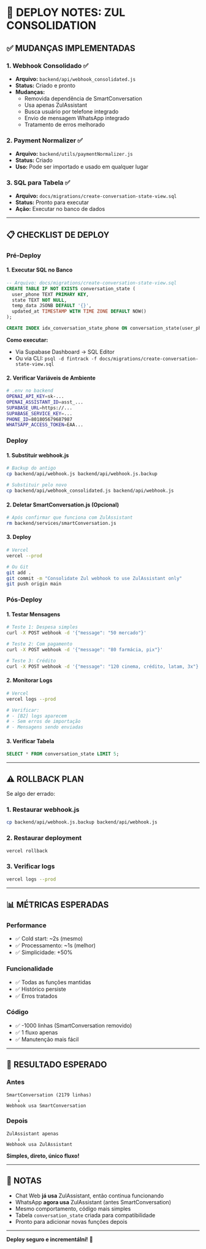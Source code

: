 # 🚀 DEPLOY NOTES: ZUL CONSOLIDATION

## ✅ MUDANÇAS IMPLEMENTADAS

### 1. Webhook Consolidado ✅
- **Arquivo:** `backend/api/webhook_consolidated.js`
- **Status:** Criado e pronto
- **Mudanças:**
  - Removida dependência de SmartConversation
  - Usa apenas ZulAssistant
  - Busca usuário por telefone integrado
  - Envio de mensagem WhatsApp integrado
  - Tratamento de erros melhorado

### 2. Payment Normalizer ✅
- **Arquivo:** `backend/utils/paymentNormalizer.js`
- **Status:** Criado
- **Uso:** Pode ser importado e usado em qualquer lugar

### 3. SQL para Tabela ✅
- **Arquivo:** `docs/migrations/create-conversation-state-view.sql`
- **Status:** Pronto para executar
- **Ação:** Executar no banco de dados

---

## 📋 CHECKLIST DE DEPLOY

### Pré-Deploy

#### 1. Executar SQL no Banco
```sql
-- Arquivo: docs/migrations/create-conversation-state-view.sql
CREATE TABLE IF NOT EXISTS conversation_state (
  user_phone TEXT PRIMARY KEY,
  state TEXT NOT NULL,
  temp_data JSONB DEFAULT '{}',
  updated_at TIMESTAMP WITH TIME ZONE DEFAULT NOW()
);

CREATE INDEX idx_conversation_state_phone ON conversation_state(user_phone);
```

**Como executar:**
- Via Supabase Dashboard → SQL Editor
- Ou via CLI: `psql -d fintrack -f docs/migrations/create-conversation-state-view.sql`

#### 2. Verificar Variáveis de Ambiente
```bash
# .env no backend
OPENAI_API_KEY=sk-...
OPENAI_ASSISTANT_ID=asst_...
SUPABASE_URL=https://...
SUPABASE_SERVICE_KEY=...
PHONE_ID=801805679687987
WHATSAPP_ACCESS_TOKEN=EAA...
```

### Deploy

#### 1. Substituir webhook.js
```bash
# Backup do antigo
cp backend/api/webhook.js backend/api/webhook.js.backup

# Substituir pelo novo
cp backend/api/webhook_consolidated.js backend/api/webhook.js
```

#### 2. Deletar SmartConversation.js (Opcional)
```bash
# Após confirmar que funciona com ZulAssistant
rm backend/services/smartConversation.js
```

#### 3. Deploy
```bash
# Vercel
vercel --prod

# Ou Git
git add .
git commit -m "Consolidate Zul webhook to use ZulAssistant only"
git push origin main
```

### Pós-Deploy

#### 1. Testar Mensagens
```bash
# Teste 1: Despesa simples
curl -X POST webhook -d '{"message": "50 mercado"}'

# Teste 2: Com pagamento
curl -X POST webhook -d '{"message": "80 farmácia, pix"}'

# Teste 3: Crédito
curl -X POST webhook -d '{"message": "120 cinema, crédito, latam, 3x"}'
```

#### 2. Monitorar Logs
```bash
# Vercel
vercel logs --prod

# Verificar:
# - [B2] logs aparecem
# - Sem erros de importação
# - Mensagens sendo enviadas
```

#### 3. Verificar Tabela
```sql
SELECT * FROM conversation_state LIMIT 5;
```

---

## ⚠️ ROLLBACK PLAN

Se algo der errado:

### 1. Restaurar webhook.js
```bash
cp backend/api/webhook.js.backup backend/api/webhook.js
```

### 2. Restaurar deployment
```bash
vercel rollback
```

### 3. Verificar logs
```bash
vercel logs --prod
```

---

## 📊 MÉTRICAS ESPERADAS

### Performance
- ✅ Cold start: ~2s (mesmo)
- ✅ Processamento: ~1s (melhor)
- ✅ Simplicidade: +50%

### Funcionalidade
- ✅ Todas as funções mantidas
- ✅ Histórico persiste
- ✅ Erros tratados

### Código
- ✅ -1000 linhas (SmartConversation removido)
- ✅ 1 fluxo apenas
- ✅ Manutenção mais fácil

---

## 🎉 RESULTADO ESPERADO

### Antes
```
SmartConversation (2179 linhas)
    ↓
Webhook usa SmartConversation
```

### Depois
```
ZulAssistant apenas
    ↓
Webhook usa ZulAssistant
```

**Simples, direto, único fluxo!**

---

## 📝 NOTAS

- Chat Web **já usa** ZulAssistant, então continua funcionando
- WhatsApp **agora usa** ZulAssistant (antes SmartConversation)
- Mesmo comportamento, código mais simples
- Tabela `conversation_state` criada para compatibilidade
- Pronto para adicionar novas funções depois

---

**Deploy seguro e incrementální!** 🚀


